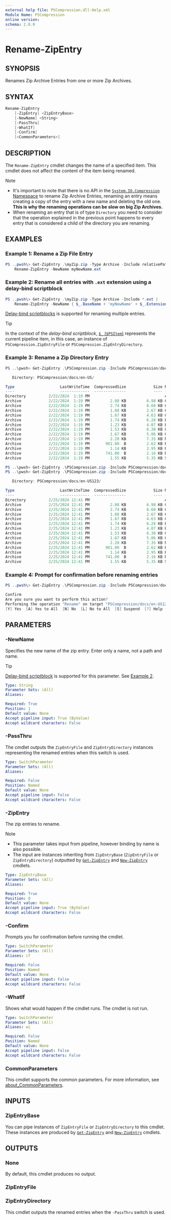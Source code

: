 ```yaml
---
external help file: PSCompression.dll-Help.xml
Module Name: PSCompression
online version:
schema: 2.0.0
---
```


# Rename-ZipEntry

## SYNOPSIS

Renames Zip Archive Entries from one or more Zip Archives.

## SYNTAX

```powershell
Rename-ZipEntry
    [-ZipEntry] <ZipEntryBase>
    [-NewName] <String>
    [-PassThru]
    [-WhatIf]
    [-Confirm]
    [<CommonParameters>]
```

## DESCRIPTION

The `Rename-ZipEntry` cmdlet changes the name of a specified item.
This cmdlet does not affect the content of the item being renamed.

> [!NOTE]
>
> - It's important to note that there is no API in the
[`System.IO.Compression` Namespace](https://learn.microsoft.com/en-us/dotnet/api/system.io.compression) to rename Zip
Archive Entries, renaming an entry means creating a copy of the entry with a new name and deleting the old one.
__This is why the renaming operations can be slow on big Zip Archives.__
> - When renaming an entry that is of type `Directory` you need to consider that the operation explained in the previous
point happens to every entry that is considered a child of the directory you are renaming.

## EXAMPLES

### Example 1: Rename a Zip File Entry

```powershell
PS ..pwsh\> Get-ZipEntry .\myZip.zip -Type Archive -Include relativePath/to/myEntryToRename.ext |
    Rename-ZipEntry -NewName myNewName.ext
```

### Example 2: Rename all entries with `.ext` extension using a delay-bind scriptblock

```powershell
PS ..pwsh\> Get-ZipEntry .\myZip.zip -Type Archive -Include *.ext |
    Rename-ZipEntry -NewName { $_.BaseName + 'myNewName' + $_.Extension }
```

[Delay-bind scriptblocks](https://learn.microsoft.com/en-us/powershell/module/microsoft.powershell.core/about/about_script_blocks?view=powershell-7.4#using-delay-bind-script-blocks-with-parameters) is supported for renaming multiple entries.

> [!TIP]
> In the context of the _delay-bind scriptblock_, [`$_` (`$PSItem`)](https://learn.microsoft.com/en-us/powershell/module/microsoft.powershell.core/about/about_psitem?view=powershell-7.4) represents the current pipeline item, in this case, an instance of `PSCompression.ZipEntryFile` or `PSCompression.ZipEntryDirectory`.

### Example 3: Rename a Zip Directory Entry

```powershell
PS ..\pwsh> Get-ZipEntry .\PSCompression.zip -Include PSCompression/docs/en-US/*

   Directory: PSCompression/docs/en-US/

Type                    LastWriteTime  CompressedSize            Size Name
----                    -------------  --------------            ---- ----
Directory          2/22/2024  1:19 PM                                 en-US
Archive            2/22/2024  1:19 PM         2.08 KB         6.98 KB Compress-GzipArchive.md
Archive            2/22/2024  1:19 PM         2.74 KB         8.60 KB Compress-ZipArchive.md
Archive            2/22/2024  1:19 PM         1.08 KB         2.67 KB ConvertFrom-GzipString.md
Archive            2/22/2024  1:19 PM         1.67 KB         4.63 KB ConvertTo-GzipString.md
Archive            2/22/2024  1:19 PM         1.74 KB         6.28 KB Expand-GzipArchive.md
Archive            2/22/2024  1:19 PM         1.23 KB         4.07 KB Expand-ZipEntry.md
Archive            2/22/2024  1:19 PM         1.53 KB         6.38 KB Get-ZipEntry.md
Archive            2/22/2024  1:19 PM         1.67 KB         5.06 KB Get-ZipEntryContent.md
Archive            2/22/2024  1:19 PM         2.20 KB         7.35 KB New-ZipEntry.md
Archive            2/22/2024  1:19 PM       961.00  B         2.62 KB PSCompression.md
Archive            2/22/2024  1:19 PM         1.14 KB         2.95 KB Remove-ZipEntry.md
Archive            2/22/2024  1:19 PM       741.00  B         2.16 KB Rename-ZipEntry.md
Archive            2/22/2024  1:19 PM         1.55 KB         5.35 KB Set-ZipEntryContent.md

PS ..\pwsh> Get-ZipEntry .\PSCompression.zip -Include PSCompression/docs/en-US/ | Rename-ZipEntry -NewName 'en-US123'
PS ..\pwsh> Get-ZipEntry .\PSCompression.zip -Include PSCompression/docs/en-US123/*

   Directory: PSCompression/docs/en-US123/

Type                    LastWriteTime  CompressedSize            Size Name
----                    -------------  --------------            ---- ----
Directory          2/25/2024 12:41 PM                                 en-US123
Archive            2/25/2024 12:41 PM         2.08 KB         6.98 KB Compress-GzipArchive.md
Archive            2/25/2024 12:41 PM         2.74 KB         8.60 KB Compress-ZipArchive.md
Archive            2/25/2024 12:41 PM         1.08 KB         2.67 KB ConvertFrom-GzipString.md
Archive            2/25/2024 12:41 PM         1.67 KB         4.63 KB ConvertTo-GzipString.md
Archive            2/25/2024 12:41 PM         1.74 KB         6.28 KB Expand-GzipArchive.md
Archive            2/25/2024 12:41 PM         1.23 KB         4.07 KB Expand-ZipEntry.md
Archive            2/25/2024 12:41 PM         1.53 KB         6.38 KB Get-ZipEntry.md
Archive            2/25/2024 12:41 PM         1.67 KB         5.06 KB Get-ZipEntryContent.md
Archive            2/25/2024 12:41 PM         2.20 KB         7.35 KB New-ZipEntry.md
Archive            2/25/2024 12:41 PM       961.00  B         2.62 KB PSCompression.md
Archive            2/25/2024 12:41 PM         1.14 KB         2.95 KB Remove-ZipEntry.md
Archive            2/25/2024 12:41 PM       741.00  B         2.16 KB Rename-ZipEntry.md
Archive            2/25/2024 12:41 PM         1.55 KB         5.35 KB Set-ZipEntryContent.md
```

### Example 4: Prompt for confirmation before renaming entries

```powershell
PS ..pwsh\> Get-ZipEntry .\PSCompression.zip -Include PSCompression/docs/en-US123/ | Rename-ZipEntry -NewName 'Test' -Confirm

Confirm
Are you sure you want to perform this action?
Performing the operation "Rename" on target "PSCompression/docs/en-US123/".
[Y] Yes  [A] Yes to All  [N] No  [L] No to All  [S] Suspend  [?] Help (default is "Y"):
```

## PARAMETERS

### -NewName

Specifies the new name of the zip entry. Enter only a name, not a path and name.

> [!TIP]
> [Delay-bind scriptblock](https://learn.microsoft.com/en-us/powershell/module/microsoft.powershell.core/about/about_script_blocks?view=powershell-7.4#using-delay-bind-script-blocks-with-parameters) is supported for this parameter. See [Example 2](./Rename-ZipEntry.md#example-2-rename-all-entries-with-ext-extension-using-a-delay-bind-scriptblock).

```yaml
Type: String
Parameter Sets: (All)
Aliases:

Required: True
Position: 1
Default value: None
Accept pipeline input: True (ByValue)
Accept wildcard characters: False
```

### -PassThru

The cmdlet outputs the `ZipEntryFile` and `ZipEntryDirectory` instances representing the renamed entries when this switch is used.

```yaml
Type: SwitchParameter
Parameter Sets: (All)
Aliases:

Required: False
Position: Named
Default value: None
Accept pipeline input: False
Accept wildcard characters: False
```

### -ZipEntry

The zip entries to rename.

> [!NOTE]
>
> - This parameter takes input from pipeline, however binding by name is also possible.
> - The input are instances inheriting from `ZipEntryBase` (`ZipEntryFile` or `ZipEntryDirectory`) outputted by [`Get-ZipEntry`](Get-ZipEntry.md) and [`New-ZipEntry`](New-ZipEntry.md) cmdlets.

```yaml
Type: ZipEntryBase
Parameter Sets: (All)
Aliases:

Required: True
Position: 0
Default value: None
Accept pipeline input: True (ByValue)
Accept wildcard characters: False
```

### -Confirm

Prompts you for confirmation before running the cmdlet.

```yaml
Type: SwitchParameter
Parameter Sets: (All)
Aliases: cf

Required: False
Position: Named
Default value: None
Accept pipeline input: False
Accept wildcard characters: False
```

### -WhatIf

Shows what would happen if the cmdlet runs.
The cmdlet is not run.

```yaml
Type: SwitchParameter
Parameter Sets: (All)
Aliases: wi

Required: False
Position: Named
Default value: None
Accept pipeline input: False
Accept wildcard characters: False
```

### CommonParameters

This cmdlet supports the common parameters. For more information, see [about_CommonParameters](http://go.microsoft.com/fwlink/?LinkID=113216).

## INPUTS

### ZipEntryBase

You can pipe instances of `ZipEntryFile` or `ZipEntryDirectory` to this cmdlet. These instances are produced by [`Get-ZipEntry`](Get-ZipEntry.md) and [`New-ZipEntry`](New-ZipEntry.md) cmdlets.

## OUTPUTS

### None

By default, this cmdlet produces no output.

### ZipEntryFile

### ZipEntryDirectory

This cmdlet outputs the renamed entries when the `-PassThru` switch is used.
